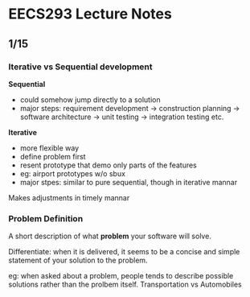 # EECS293 Lecture Notes

## 1/15

### Iterative vs Sequential development 

**Sequential** 
- could somehow jump directly to a solution
- major steps: requirement development -> construction planning -> software architecture -> unit testing -> integration testing etc. 

**Iterative**
- more flexible way 
- define problem first
- resent prototype that demo only parts of the features
- eg: airport prototypes w/o sbux
- major stpes: similar to pure sequential, though in iterative mannar 

Makes adjustments in timely mannar 

### Problem Definition

A short description of what **problem** your software will solve. 

Differentiate: when it is delivered, it seems to be a concise and simple statement of your solution to the problem. 

eg: when asked about a problem, people tends to describe possible solutions rather than the prolbem itself. Transportation vs Automobiles 